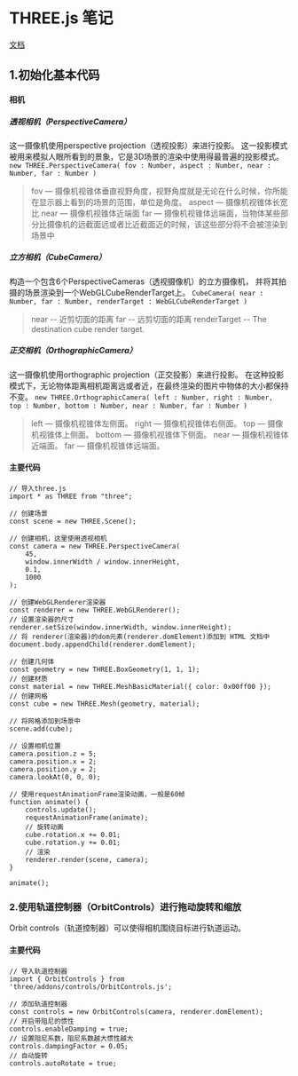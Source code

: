 # THREE.js 笔记 
[文档](https://threejs.org/docs/index.html#manual/zh/introduction/Creating-a-scene)
## 1.初始化基本代码
#### 相机

##### 透视相机（PerspectiveCamera）
这一摄像机使用perspective projection（透视投影）来进行投影。
这一投影模式被用来模拟人眼所看到的景象，它是3D场景的渲染中使用得最普遍的投影模式。
`new THREE.PerspectiveCamera( fov : Number, aspect : Number, near : Number, far : Number )`
>fov — 摄像机视锥体垂直视野角度，视野角度就是无论在什么时候，你所能在显示器上看到的场景的范围，单位是角度。
>aspect — 摄像机视锥体长宽比
>near — 摄像机视锥体近端面
>far — 摄像机视锥体远端面，当物体某些部分比摄像机的远截面远或者比近截面近的时候，该这些部分将不会被渲染到场景中

##### 立方相机（CubeCamera）
构造一个包含6个PerspectiveCameras（透视摄像机）的立方摄像机， 并将其拍摄的场景渲染到一个WebGLCubeRenderTarget上。
`CubeCamera( near : Number, far : Number, renderTarget : WebGLCubeRenderTarget )`
>near -- 近剪切面的距离
>far -- 远剪切面的距离
>renderTarget -- The destination cube render target.
##### 正交相机（OrthographicCamera）
这一摄像机使用orthographic projection（正交投影）来进行投影。
在这种投影模式下，无论物体距离相机距离远或者近，在最终渲染的图片中物体的大小都保持不变。
`new THREE.OrthographicCamera( left : Number, right : Number, top : Number, bottom : Number, near : Number, far : Number )`
>left — 摄像机视锥体左侧面。
>right — 摄像机视锥体右侧面。
>top — 摄像机视锥体上侧面。
>bottom — 摄像机视锥体下侧面。
>near — 摄像机视锥体近端面。
>far — 摄像机视锥体远端面。
#### 主要代码
```JS
// 导入three.js
import * as THREE from "three";

// 创建场景
const scene = new THREE.Scene();

// 创建相机，这里使用透视相机
const camera = new THREE.PerspectiveCamera(
    45,
    window.innerWidth / window.innerHeight,
    0.1,
    1000
);

// 创建WebGLRenderer渲染器
const renderer = new THREE.WebGLRenderer();
// 设置渲染器的尺寸
renderer.setSize(window.innerWidth, window.innerHeight);
// 将 renderer(渲染器)的dom元素(renderer.domElement)添加到 HTML 文档中
document.body.appendChild(renderer.domElement);

// 创建几何体
const geometry = new THREE.BoxGeometry(1, 1, 1);
// 创建材质
const material = new THREE.MeshBasicMaterial({ color: 0x00ff00 });
// 创建网格
const cube = new THREE.Mesh(geometry, material);

// 将网格添加到场景中
scene.add(cube);

// 设置相机位置
camera.position.z = 5;
camera.position.x = 2;
camera.position.y = 2;
camera.lookAt(0, 0, 0);

// 使用requestAnimationFrame渲染动画，一般是60帧
function animate() {
    controls.update();
    requestAnimationFrame(animate);
    // 旋转动画
    cube.rotation.x += 0.01;
    cube.rotation.y += 0.01;
    // 渲染
    renderer.render(scene, camera);
}

animate();
```

### 2.使用轨道控制器（OrbitControls）进行拖动旋转和缩放
Orbit controls（轨道控制器）可以使得相机围绕目标进行轨道运动。
#### 主要代码
```JS
// 导入轨道控制器
import { OrbitControls } from 'three/addons/controls/OrbitControls.js';

// 添加轨道控制器
const controls = new OrbitControls(camera, renderer.domElement);
// 开启带阻尼的惯性
controls.enableDamping = true;
// 设置阻尼系数，阻尼系数越大惯性越大
controls.dampingFactor = 0.05;
// 自动旋转
controls.autoRotate = true;
```
